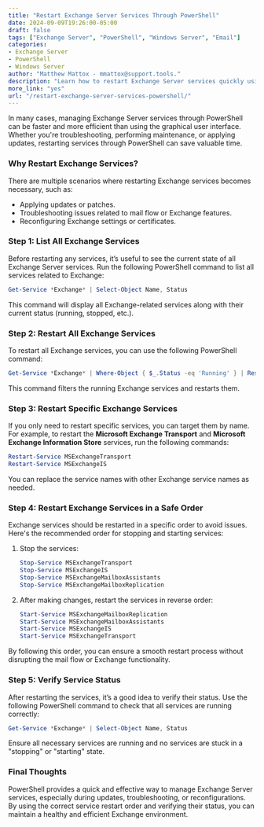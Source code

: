 ```yaml
---
title: "Restart Exchange Server Services Through PowerShell"  
date: 2024-09-09T19:26:00-05:00  
draft: false  
tags: ["Exchange Server", "PowerShell", "Windows Server", "Email"]  
categories:  
- Exchange Server  
- PowerShell  
- Windows Server  
author: "Matthew Mattox - mmattox@support.tools."  
description: "Learn how to restart Exchange Server services quickly using PowerShell to maintain or troubleshoot your mail server environment."  
more_link: "yes"  
url: "/restart-exchange-server-services-powershell/"  
---
```


In many cases, managing Exchange Server services through PowerShell can be faster and more efficient than using the graphical user interface. Whether you're troubleshooting, performing maintenance, or applying updates, restarting services through PowerShell can save valuable time.

<!--more-->

### Why Restart Exchange Services?

There are multiple scenarios where restarting Exchange services becomes necessary, such as:

- Applying updates or patches.
- Troubleshooting issues related to mail flow or Exchange features.
- Reconfiguring Exchange settings or certificates.

### Step 1: List All Exchange Services

Before restarting any services, it’s useful to see the current state of all Exchange Server services. Run the following PowerShell command to list all services related to Exchange:

```powershell
Get-Service *Exchange* | Select-Object Name, Status
```

This command will display all Exchange-related services along with their current status (running, stopped, etc.).

### Step 2: Restart All Exchange Services

To restart all Exchange services, you can use the following PowerShell command:

```powershell
Get-Service *Exchange* | Where-Object { $_.Status -eq 'Running' } | Restart-Service
```

This command filters the running Exchange services and restarts them.

### Step 3: Restart Specific Exchange Services

If you only need to restart specific services, you can target them by name. For example, to restart the **Microsoft Exchange Transport** and **Microsoft Exchange Information Store** services, run the following commands:

```powershell
Restart-Service MSExchangeTransport
Restart-Service MSExchangeIS
```

You can replace the service names with other Exchange service names as needed.

### Step 4: Restart Exchange Services in a Safe Order

Exchange services should be restarted in a specific order to avoid issues. Here's the recommended order for stopping and starting services:

1. Stop the services:

    ```powershell
    Stop-Service MSExchangeTransport
    Stop-Service MSExchangeIS
    Stop-Service MSExchangeMailboxAssistants
    Stop-Service MSExchangeMailboxReplication
    ```

2. After making changes, restart the services in reverse order:

    ```powershell
    Start-Service MSExchangeMailboxReplication
    Start-Service MSExchangeMailboxAssistants
    Start-Service MSExchangeIS
    Start-Service MSExchangeTransport
    ```

By following this order, you can ensure a smooth restart process without disrupting the mail flow or Exchange functionality.

### Step 5: Verify Service Status

After restarting the services, it’s a good idea to verify their status. Use the following PowerShell command to check that all services are running correctly:

```powershell
Get-Service *Exchange* | Select-Object Name, Status
```

Ensure all necessary services are running and no services are stuck in a "stopping" or "starting" state.

### Final Thoughts

PowerShell provides a quick and effective way to manage Exchange Server services, especially during updates, troubleshooting, or reconfigurations. By using the correct service restart order and verifying their status, you can maintain a healthy and efficient Exchange environment.
